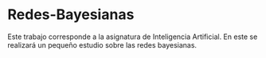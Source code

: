 # Redes-Bayesianas

Este trabajo corresponde a la asignatura de Inteligencia Artificial.
En este se realizará un pequeño estudio sobre las redes bayesianas.
